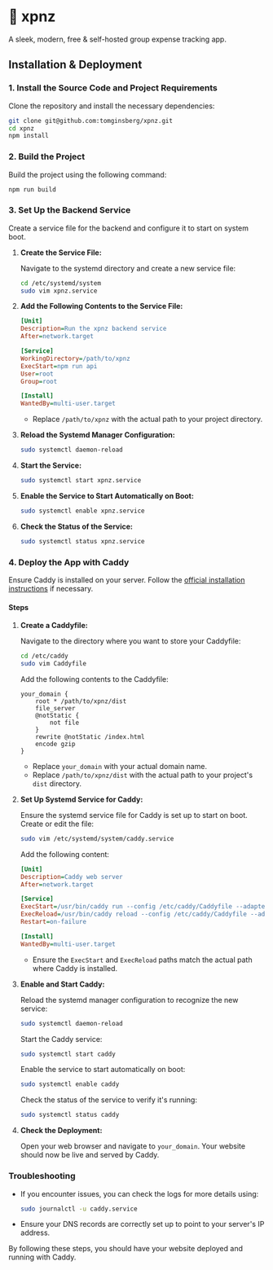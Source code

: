 # 💸 xpnz

A sleek, modern, free & self-hosted group expense tracking app.

## Installation & Deployment

### 1. Install the Source Code and Project Requirements

Clone the repository and install the necessary dependencies:

```bash
git clone git@github.com:tomginsberg/xpnz.git
cd xpnz
npm install
```

### 2. Build the Project

Build the project using the following command:

```bash
npm run build
```

### 3. Set Up the Backend Service

Create a service file for the backend and configure it to start on system boot.

1. **Create the Service File:**

   Navigate to the systemd directory and create a new service file:

   ```bash
   cd /etc/systemd/system
   sudo vim xpnz.service
   ```

2. **Add the Following Contents to the Service File:**

   ```ini
   [Unit]
   Description=Run the xpnz backend service
   After=network.target

   [Service]
   WorkingDirectory=/path/to/xpnz
   ExecStart=npm run api
   User=root
   Group=root

   [Install]
   WantedBy=multi-user.target
   ```

   - Replace `/path/to/xpnz` with the actual path to your project directory.

3. **Reload the Systemd Manager Configuration:**

   ```bash
   sudo systemctl daemon-reload
   ```

4. **Start the Service:**

   ```bash
   sudo systemctl start xpnz.service
   ```

5. **Enable the Service to Start Automatically on Boot:**

   ```bash
   sudo systemctl enable xpnz.service
   ```

6. **Check the Status of the Service:**

   ```bash
   sudo systemctl status xpnz.service
   ```

### 4. Deploy the App with Caddy

Ensure Caddy is installed on your server. Follow the [official installation instructions](https://caddyserver.com/docs/install) if necessary.

#### Steps

1. **Create a Caddyfile:**

   Navigate to the directory where you want to store your Caddyfile:

   ```bash
   cd /etc/caddy
   sudo vim Caddyfile
   ```

   Add the following contents to the Caddyfile:

   ```text
   your_domain {
       root * /path/to/xpnz/dist
       file_server
       @notStatic {
           not file
       }
       rewrite @notStatic /index.html
       encode gzip
   }
   ```

   - Replace `your_domain` with your actual domain name.
   - Replace `/path/to/xpnz/dist` with the actual path to your project's `dist` directory.

2. **Set Up Systemd Service for Caddy:**

   Ensure the systemd service file for Caddy is set up to start on boot. Create or edit the file:

   ```bash
   sudo vim /etc/systemd/system/caddy.service
   ```

   Add the following content:

   ```ini
   [Unit]
   Description=Caddy web server
   After=network.target

   [Service]
   ExecStart=/usr/bin/caddy run --config /etc/caddy/Caddyfile --adapter caddyfile
   ExecReload=/usr/bin/caddy reload --config /etc/caddy/Caddyfile --adapter caddyfile
   Restart=on-failure

   [Install]
   WantedBy=multi-user.target
   ```

   - Ensure the `ExecStart` and `ExecReload` paths match the actual path where Caddy is installed.

3. **Enable and Start Caddy:**

   Reload the systemd manager configuration to recognize the new service:

   ```bash
   sudo systemctl daemon-reload
   ```

   Start the Caddy service:

   ```bash
   sudo systemctl start caddy
   ```

   Enable the service to start automatically on boot:

   ```bash
   sudo systemctl enable caddy
   ```

   Check the status of the service to verify it's running:

   ```bash
   sudo systemctl status caddy
   ```

4. **Check the Deployment:**

   Open your web browser and navigate to `your_domain`. Your website should now be live and served by Caddy.

### Troubleshooting

- If you encounter issues, you can check the logs for more details using:

  ```bash
  sudo journalctl -u caddy.service
  ```

- Ensure your DNS records are correctly set up to point to your server's IP address.

By following these steps, you should have your website deployed and running with Caddy.
